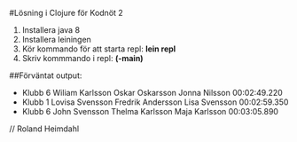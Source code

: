 #Lösning i Clojure för Kodnöt 2

1) Installera java 8
2) Installera leiningen
3) Kör kommando för att starta repl: **lein repl**
4) Skriv kommmando i repl: **(-main)**

##Förväntat output:

* Klubb 6 Wiliam Karlsson Oskar Oskarsson Jonna Nilsson 00:02:49.220
* Klubb 1 Lovisa Svensson Fredrik Andersson Lisa Svensson 00:02:59.350
* Klubb 6 John Svensson Thelma Karlsson Maja Karlsson 00:03:05.890

// Roland Heimdahl


